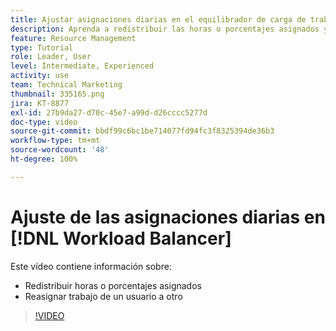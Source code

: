 ```yaml
---
title: Ajustar asignaciones diarias en el equilibrador de carga de trabajo
description: Aprenda a redistribuir las horas o porcentajes asignados y reasignar el trabajo de un usuario a otro.
feature: Resource Management
type: Tutorial
role: Leader, User
level: Intermediate, Experienced
activity: use
team: Technical Marketing
thumbnail: 335165.png
jira: KT-8877
exl-id: 27b9da27-d70c-45e7-a99d-d26cccc5277d
doc-type: video
source-git-commit: bbdf99c6bc1be714077fd94fc3f8325394de36b3
workflow-type: tm+mt
source-wordcount: '48'
ht-degree: 100%

---
```


# Ajuste de las asignaciones diarias en [!DNL Workload Balancer]

Este vídeo contiene información sobre:

* Redistribuir horas o porcentajes asignados
* Reasignar trabajo de un usuario a otro


>[!VIDEO](https://video.tv.adobe.com/v/3413843/?quality=12&learn=on&enablevpops=1&captions=spa)
